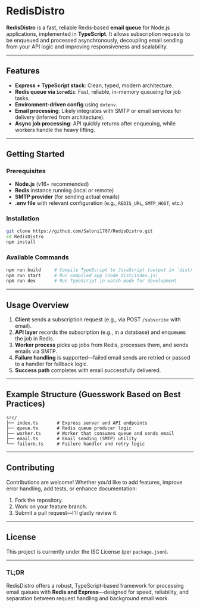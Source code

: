 # RedisDistro

**RedisDistro** is a fast, reliable Redis‑based **email queue** for Node.js applications, implemented in **TypeScript**. It allows subscription requests to be enqueued and processed asynchronously, decoupling email sending from your API logic and improving responsiveness and scalability.

---

## Features

- **Express + TypeScript stack**: Clean, typed, modern architecture.
- **Redis queue via `ioredis`**: Fast, reliable, in-memory queueing for job tasks.
- **Environment-driven config** using `dotenv`.
- **Email processing**: Likely integrates with SMTP or email services for delivery (inferred from architecture).
- **Async job processing**: API quickly returns after enqueuing, while workers handle the heavy lifting.

---

## Getting Started

### Prerequisites

- **Node.js** (v16+ recommended)
- **Redis** instance running (local or remote)
- **SMTP provider** (for sending actual emails)
- **.env file** with relevant configuration (e.g., `REDIS_URL`, `SMTP_HOST`, etc.)

### Installation

```bash
git clone https://github.com/Saloni1707/RedisDistro.git
cd RedisDistro
npm install
```

### Available Commands

```bash
npm run build     # Compile TypeScript to JavaScript (output in `dist/`)
npm run start     # Run compiled app (node dist/index.js)
npm run dev       # Run TypeScript in watch mode for development
```

---

## Usage Overview

1. **Client** sends a subscription request (e.g., via POST `/subscribe` with email).
2. **API layer** records the subscription (e.g., in a database) and enqueues the job in Redis.
3. **Worker process** picks up jobs from Redis, processes them, and sends emails via SMTP.
4. **Failure handling** is supported—failed email sends are retried or passed to a handler for fallback logic.
5. **Success path** completes with email successfully delivered.

---

## Example Structure (Guesswork Based on Best Practices)

```
src/
├── index.ts       # Express server and API endpoints
├── queue.ts       # Redis queue producer logic
├── worker.ts      # Worker that consumes queue and sends email
├── email.ts       # Email sending (SMTP) utility
└── failure.ts     # Failure handler and retry logic
```

---

## Contributing

Contributions are welcome! Whether you’d like to add features, improve error handling, add tests, or enhance documentation:

1. Fork the repository.
2. Work on your feature branch.
3. Submit a pull request—I'll gladly review it.

---

## License

This project is currently under the ISC License (per `package.json`).

---

### TL;DR

RedisDistro offers a robust, TypeScript-based framework for processing email queues with **Redis and Express**—designed for speed, reliability, and separation between request handling and background email work.